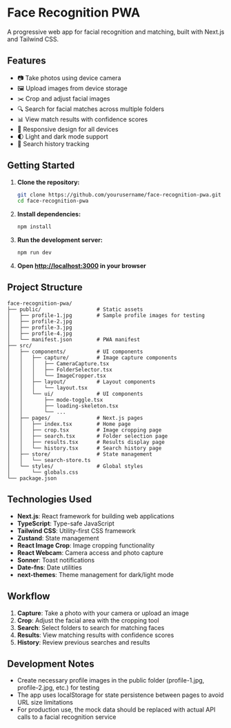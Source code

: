 # Face Recognition PWA

A progressive web app for facial recognition and matching, built with Next.js and Tailwind CSS.

## Features

- 📷 Take photos using device camera
- 🖼️ Upload images from device storage
- ✂️ Crop and adjust facial images
- 🔍 Search for facial matches across multiple folders
- 📊 View match results with confidence scores
- 📱 Responsive design for all devices
- 🌓 Light and dark mode support
- 📝 Search history tracking

## Getting Started

1. **Clone the repository:**
   ```bash
   git clone https://github.com/yourusername/face-recognition-pwa.git
   cd face-recognition-pwa
   ```

2. **Install dependencies:**
   ```bash
   npm install
   ```

3. **Run the development server:**
   ```bash
   npm run dev
   ```

4. **Open [http://localhost:3000](http://localhost:3000) in your browser**

## Project Structure

```
face-recognition-pwa/
├── public/                  # Static assets
│   ├── profile-1.jpg        # Sample profile images for testing
│   ├── profile-2.jpg
│   ├── profile-3.jpg
│   ├── profile-4.jpg
│   └── manifest.json        # PWA manifest
├── src/
│   ├── components/          # UI components
│   │   ├── capture/         # Image capture components
│   │   │   ├── CameraCapture.tsx
│   │   │   ├── FolderSelector.tsx
│   │   │   └── ImageCropper.tsx
│   │   ├── layout/          # Layout components
│   │   │   └── layout.tsx
│   │   └── ui/              # UI components
│   │       ├── mode-toggle.tsx
│   │       ├── loading-skeleton.tsx
│   │       └── ...
│   ├── pages/               # Next.js pages
│   │   ├── index.tsx        # Home page
│   │   ├── crop.tsx         # Image cropping page
│   │   ├── search.tsx       # Folder selection page
│   │   ├── results.tsx      # Results display page
│   │   └── history.tsx      # Search history page
│   ├── store/               # State management
│   │   └── search-store.ts
│   └── styles/              # Global styles
│       └── globals.css
└── package.json
```

## Technologies Used

- **Next.js**: React framework for building web applications
- **TypeScript**: Type-safe JavaScript
- **Tailwind CSS**: Utility-first CSS framework
- **Zustand**: State management
- **React Image Crop**: Image cropping functionality
- **React Webcam**: Camera access and photo capture
- **Sonner**: Toast notifications
- **Date-fns**: Date utilities
- **next-themes**: Theme management for dark/light mode

## Workflow

1. **Capture**: Take a photo with your camera or upload an image
2. **Crop**: Adjust the facial area with the cropping tool
3. **Search**: Select folders to search for matching faces
4. **Results**: View matching results with confidence scores
5. **History**: Review previous searches and results

## Development Notes

- Create necessary profile images in the public folder (profile-1.jpg, profile-2.jpg, etc.) for testing
- The app uses localStorage for state persistence between pages to avoid URL size limitations
- For production use, the mock data should be replaced with actual API calls to a facial recognition service


